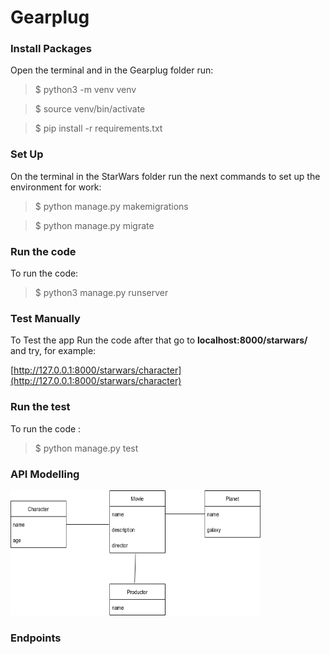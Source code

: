# Gearplug

### Install Packages

Open the terminal and in the Gearplug folder run:

> $ python3 -m venv venv

> $ source venv/bin/activate

> $ pip install -r requirements.txt

### Set Up

On the terminal in the StarWars folder run the next commands to set up the environment for work:

> $ python manage.py makemigrations

> $ python manage.py migrate


### Run the code
To run the code:

> $ python3 manage.py runserver


### Test Manually
To Test the app Run the code after that go to **localhost:8000/starwars/** and try, for example:

[http://127.0.0.1:8000/starwars/character](http://127.0.0.1:8000/starwars/character)

### Run the test
To run the code :

> $ python manage.py test

### API Modelling

<img src="imagen.png" alt="MarineGEO circle logo" style="height: 200px; width:400px;"/>

### Endpoints

